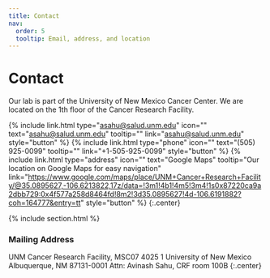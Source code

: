 ```yaml
---
title: Contact
nav:
  order: 5
  tooltip: Email, address, and location
---
```


# <i class="fas fa-envelope"></i>Contact

Our lab is part of the University of New Mexico Cancer Center. 
We are located on the 1th floor of the Cancer Research Facility.

{%
  include link.html
  type="asahu@salud.unm.edu"
  icon=""
  text="asahu@salud.unm.edu"
  tooltip=""
  link="asahu@salud.unm.edu"
  style="button"
%}
{%
  include link.html
  type="phone"
  icon=""
  text="(505) 925-0099"
  tooltip=""
  link="+1-505-925-0099"
  style="button"
%}
{%
  include link.html
  type="address"
  icon=""
  text="Google Maps"
  tooltip="Our location on Google Maps for easy navigation"
  link="https://www.google.com/maps/place/UNM+Cancer+Research+Facility/@35.0895627,-106.6213822,17z/data=!3m1!4b1!4m5!3m4!1s0x87220ca9a2dbb729:0x4f577a258d8464fd!8m2!3d35.0895627!4d-106.6191882?coh=164777&entry=tt"
  style="button"
%}
{:.center}

{% include section.html %}

### <i class="fas fa-mail-bulk"></i>Mailing Address

UNM Cancer Research Facility,
MSC07 4025
1 University of New Mexico
Albuquerque, NM 87131-0001
Attn: Avinash Sahu, CRF room 100B
{:.center}

<!-- {% capture col1 %}
{%
  include figure.html
  image="images/photo.jpg"
  caption="The Center for Wit and Sagacity"
%}
{% endcapture %}
{% capture col2 %}
{%
  include figure.html
  image="images/photo.jpg"
  caption="Department of Metaphor"
%}
{% endcapture %}
{% include two-col.html col1=col1 col2=col2 %} -->
